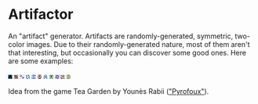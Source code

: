 # Artifactor

An "artifact" generator. Artifacts are randomly-generated, symmetric, two-color images. Due to their randomly-generated nature, most of them aren't that interesting, but occasionally you can discover some good ones. Here are some examples:

<img src="/images/0.bmp">
<img src="/images/4.bmp">
<img src="/images/20.bmp">
<img src="/images/120.bmp">
<img src="/images/208.bmp">
<img src="/images/366.bmp">
<img src="/images/666.bmp">
<img src="/images/911.bmp">
<img src="/images/709.bmp">
<img src="/images/1621.bmp">
<img src="/images/1663.bmp">

Idea from the game Tea Garden by Younès Rabii (<a href="https://github.com/Pyrofoux">"Pyrofoux"</a>).

